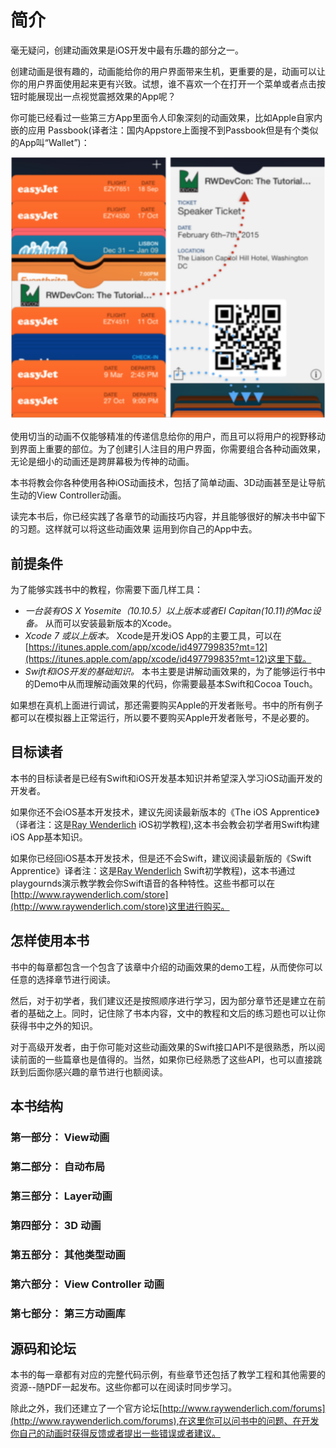 # 简介

毫无疑问，创建动画效果是iOS开发中最有乐趣的部分之一。

创建动画是很有趣的，动画能给你的用户界面带来生机，更重要的是，动画可以让你的用户界面使用起来更有兴致。试想，谁不喜欢一个在打开一个菜单或者点击按钮时能展现出一点视觉震撼效果的App呢？

你可能已经看过一些第三方App里面令人印象深刻的动画效果，比如Apple自家内嵌的应用 Passbook(译者注：国内Appstore上面搜不到Passbook但是有个类似的App叫“Wallet”)：

![introduction_01](./introduction_01.png)

使用切当的动画不仅能够精准的传递信息给你的用户，而且可以将用户的视野移动到界面上重要的部位。为了创建引人注目的用户界面，你需要组合各种动画效果，无论是细小的动画还是跨屏幕极为传神的动画。

本书将教会你各种使用各种iOS动画技术，包括了简单动画、3D动画甚至是让导航生动的View Controller动画。

读完本书后，你已经实践了各章节的动画技巧内容，并且能够很好的解决书中留下的习题。这样就可以将这些动画效果
运用到你自己的App中去。

## 前提条件
为了能够实践书中的教程，你需要下面几样工具：
* *一台装有OS X Yosemite（10.10.5）以上版本或者EI Capitan(10.11)的Mac设备。* 从而可以安装最新版本的Xcode。
* *Xcode 7 或以上版本。* Xcode是开发iOS App的主要工具，可以在[https://itunes.apple.com/app/xcode/id497799835?mt=12](https://itunes.apple.com/app/xcode/id497799835?mt=12)这里下载。
* *Swift和iOS开发的基础知识。* 本书主要是讲解动画效果的，为了能够运行书中的Demo中从而理解动画效果的代码，你需要最基本Swift和Cocoa Touch。

如果想在真机上面进行调试，那还需要购买Apple的开发者账号。书中的所有例子都可以在模拟器上正常运行，所以要不要购买Apple开发者账号，不是必要的。

## 目标读者 

本书的目标读者是已经有Swift和iOS开发基本知识并希望深入学习iOS动画开发的开发者。

如果你还不会iOS基本开发技术，建议先阅读最新版本的《The iOS Apprentice》（译者注：这是[Ray Wenderlich](https://www.raywenderlich.com/) iOS初学教程),这本书会教会初学者用Swift构建iOS App基本知识。

如果你已经回iOS基本开发技术，但是还不会Swift，建议阅读最新版的《Swift Apprentice》译者注：这是[Ray Wenderlich](https://www.raywenderlich.com/) Swift初学教程)，这本书通过playgournds演示教学教会你Swift语音的各种特性。这些书都可以在[http://www.raywenderlich.com/store](http://www.raywenderlich.com/store)这里进行购买。

## 怎样使用本书
书中的每章都包含一个包含了该章中介绍的动画效果的demo工程，从而使你可以任意的选择章节进行阅读。

然后，对于初学者，我们建议还是按照顺序进行学习，因为部分章节还是建立在前者的基础之上。同时，记住除了书本内容，文中的教程和文后的练习题也可以让你获得书中之外的知识。

对于高级开发者，由于你可能对这些动画效果的Swift接口API不是很熟悉，所以阅读前面的一些篇章也是值得的。当然，如果你已经熟悉了这些API，也可以直接跳跃到后面你感兴趣的章节进行也额阅读。

## 本书结构

### 第一部分： View动画

### 第二部分： 自动布局

### 第三部分： Layer动画

### 第四部分： 3D 动画

### 第五部分： 其他类型动画

### 第六部分： View Controller 动画

### 第七部分： 第三方动画库

## 源码和论坛
本书的每一章都有对应的完整代码示例，有些章节还包括了教学工程和其他需要的资源--随PDF一起发布。这些你都可以在阅读时同步学习。 

除此之外，我们还建立了一个官方论坛[http://www.raywenderlich.com/forums](http://www.raywenderlich.com/forums),在这里你可以问书中的问题、在开发你自己的动画时获得反馈或者提出一些错误或者建议。

